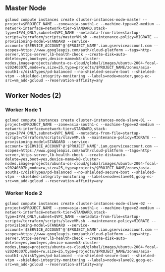 ## Master Node
`gcloud compute instances create cluster-instances-node-master --project=$PROJECT_NAME --zone=asia-south1-c --machine-type=e2-medium --network-interface=network-tier=STANDARD,stack-type=IPV4_ONLY,subnet=$VPC_NAME --metadata-from-file=startup-script=/terraform/scripts/masterVM.sh --maintenance-policy=MIGRATE --provisioning-model=STANDARD --service-account='$SERVICE_ACCOUNT'@'$PROJECT_NAME'.iam.gserviceaccount.com --scopes=https://www.googleapis.com/auth/cloud-platform --tags=http-server,https-server,lb-health-check --create-disk=auto-delete=yes,boot=yes,device-name=k8-cluster-nodes,image=projects/ubuntu-os-cloud/global/images/ubuntu-2004-focal-v20240307b,mode=rw,size=25,type=projects/$PROJECT_NAME/zones/asia-south1-c/diskTypes/pd-balanced --no-shielded-secure-boot --shielded-vtpm --shielded-integrity-monitoring --labels=node=master,goog-ec-src=vm_add-gcloud --reservation-affinity=any`

## Worker Nodes (2)

### Worker Node 1
`gcloud compute instances create cluster-instances-node-slave-01 --project=$PROJECT_NAME --zone=asia-south1-c --machine-type=e2-medium --network-interface=network-tier=STANDARD,stack-type=IPV4_ONLY,subnet=$VPC_NAME --metadata-from-file=startup-script=/terraform/scripts/slaveVM.sh --maintenance-policy=MIGRATE --provisioning-model=STANDARD --service-account='$SERVICE_ACCOUNT'@'$PROJECT_NAME'.iam.gserviceaccount.com --scopes=https://www.googleapis.com/auth/cloud-platform --tags=http-server,https-server,lb-health-check --create-disk=auto-delete=yes,boot=yes,device-name=k8-cluster-nodes,image=projects/ubuntu-os-cloud/global/images/ubuntu-2004-focal-v20240307b,mode=rw,size=25,type=projects/$PROJECT_NAME/zones/asia-south1-c/diskTypes/pd-balanced --no-shielded-secure-boot --shielded-vtpm --shielded-integrity-monitoring --labels=node=slave01,goog-ec-src=vm_add-gcloud --reservation-affinity=any`

### Worker Node 2
`gcloud compute instances create cluster-instances-node-slave-02 --project=$PROJECT_NAME --zone=asia-south1-c --machine-type=e2-medium --network-interface=network-tier=STANDARD,stack-type=IPV4_ONLY,subnet=$VPC_NAME --metadata-from-file=startup-script=/terraform/scripts/slaveVM.sh --maintenance-policy=MIGRATE --provisioning-model=STANDARD --service-account='$SERVICE_ACCOUNT'@'$PROJECT_NAME'.iam.gserviceaccount.com --scopes=https://www.googleapis.com/auth/cloud-platform --tags=http-server,https-server,lb-health-check --create-disk=auto-delete=yes,boot=yes,device-name=k8-cluster-nodes,image=projects/ubuntu-os-cloud/global/images/ubuntu-2004-focal-v20240307b,mode=rw,size=25,type=projects/$PROJECT_NAME/zones/asia-south1-c/diskTypes/pd-balanced --no-shielded-secure-boot --shielded-vtpm --shielded-integrity-monitoring --labels=node=slave02,goog-ec-src=vm_add-gcloud --reservation-affinity=any`
